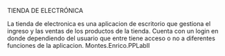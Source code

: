 TIENDA DE ELECTRÓNICA

La tienda de electronica es una aplicacion de escritorio que gestiona el ingreso y las ventas de los productos de la tienda.
Cuenta con un login en donde dependiendo del usuario que entre tiene acceso o no a diferentes funciones de la aplicacion.
Montes.Enrico.PPLabII
